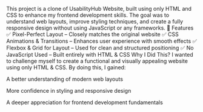 This project is a clone of UsabilityHub Website, built using only HTML and CSS to enhance my frontend development skills. The goal was to understand web layouts, improve styling techniques, and create a fully responsive design without using JavaScript or any frameworks. 🎨 Features ✅ Pixel-Perfect Layout – Closely matches the original website ✅ CSS Animations & Transitions – Enhances user experience with smooth effects ✅ Flexbox & Grid for Layout – Used for clean and structured positioning ✅ No JavaScript Used – Built entirely with HTML & CSS Why I Did This? I wanted to challenge myself to create a functional and visually appealing website using only HTML & CSS. By doing this, I gained:

A better understanding of modern web layouts

More confidence in styling and responsive design

A deeper appreciation for frontend development fundamentals
